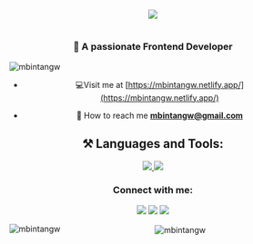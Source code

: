 <div align="center">
<h1 align="center">
  <a href="https://git.io/typing.svg">
    <img src="https://readme-typing-svg.herokuapp.com/?font=Righteous&size=35&center=true&width=500&heigh=70&duration=4000&lines= Hi + There! + 👋; + I'm + Mohammad + Bintang + Wicaksono;" />
  </a>
<h1>
<h3 align="center">💼 A passionate Frontend Developer</h3>

<p align="left"> <img src="https://komarev.com/ghpvc/?username=mbintangw&label=Profile%20views&color=0e75b6&style=flat" alt="mbintangw" /> </p>

- 💻Visit me at [https://mbintangw.netlify.app/](https://mbintangw.netlify.app/)

- 💬 How to reach me **mbintangw@gmail.com**

<h2 align="center">⚒️ Languages and Tools:</h2>
<div align="center">
  <a href="https://skillicons.dev">
    <img src="https://skillicons.dev/icons?i=javascript,typescript,react"/>
    <img src="https://skillicons.dev/icons?i=html,css,tailwindcss,figma,git" />
  </a>
</div>

<h3 align="center">Connect with me:</h3>
<a href="https://wa.me/+6281288669180" target="_blank" rel="noreferrer"><img src="https://img.shields.io/badge/WhatsApp-25D366?style=for-the-badge&logo=whatsapp&logoColor=white"/><a/> 
<a href="mailto:mbintangw@gmail.com" target="_blank" rel="noreferrer"><img src="https://img.shields.io/badge/Gmail-D14836?style=for-the-badge&logo=gmail&logoColor=white"/><a/> 
<a href="www.linkedin.com/in/mbintangw" target="_blank" rel="noreferrer"><img src="https://img.shields.io/badge/LinkedIn-0077B5?style=for-the-badge&logo=linkedin&logoColor=white"/><a/>

</p>



<p><img align="left" src="http://github-profile-summary-card.vercel.app/api/cards/stats?username=mbintangw&theme=nord_dark" alt="mbintangw" /></p>

<p>&nbsp;<img align="center" src="http://github-profile-summary-card.vercel.app/api/cards/repos-per-language?username=mbintangw&theme=nord_dark" alt="mbintangw" /></p>
</div>
